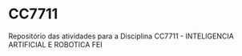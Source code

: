 # CC7711
Repositório das atividades para a Disciplina  CC7711 - INTELIGENCIA ARTIFICIAL E ROBOTICA FEI
